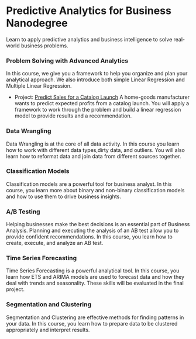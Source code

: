 # Predictive Analytics for Business Nanodegree

Learn to apply predictive analytics and business intelligence to solve real-world business problems.



### Problem Solving with Advanced Analytics
In this course, we give you a framework to help you organize and plan your analytical approach. We also introduce both simple Linear Regression and Multiple Linear Regression.

- Project:
[Predict Sales for a Catalog Launch](https://github.com/FahadMl/Udacity-Nanodegree-Predictive-Analytics-for-Business/blob/master/2%20-%20Problem%20Solving%20with%20Advanced%20Analytics/Project_Predicting%20Catalog%20Demand.pdf)
A home-goods manufacturer wants to predict expected profits from a catalog launch. You will apply a framework to work through the problem and build a linear regression model to provide results and a recommendation.



### Data Wrangling
Data Wrangling is at the core of all data activity. In this course you learn how to work with different data types,dirty data, and outliers. You will also learn how to reformat data and join data from different sources together.



### Classification Models
Classification models are a powerful tool for business analyst. In this course, you learn more about binary and non-binary classification models and how to use them to drive business insights.



### A/B Testing
Helping businesses make the best decisions is an essential part of Business Analysis. Planning and executing the analysis of an AB test allow you to provide confident recommendations. In this course, you learn how to create, execute, and analyze an AB test.



### Time Series Forecasting
Time Series Forecasting is a powerful analytical tool. In this course, you learn how ETS and ARIMA models are used to forecast data and how they deal with trends and seasonality. These skills will be evaluated in the final project.



### Segmentation and Clustering
Segmentation and Clustering are effective methods for finding patterns in your data. In this course, you learn how to prepare data to be clustered appropriately and interpret results.



